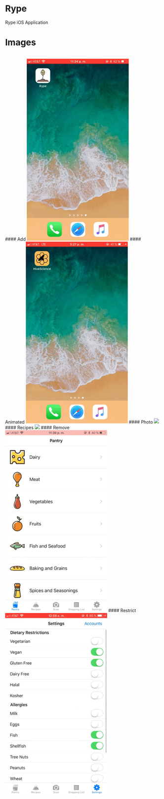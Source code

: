 # Rype
Rype iOS Application</br>

# Images
</br>
#### Add
<img src="resources/add.gif" width = "330px" />
#### Animated
<img src="resources/animated.gif" width = "330px" />
#### Photo
<img src="resources/photo.gif" width = "330px" />
#### Recipes
<img src="resources/recipes.gif" width = "330px" />
#### Remove
<img src="resources/remove.gif" width = "330px" />
#### Restrict
<img src="resources/restrict.gif" width = "330px" />


